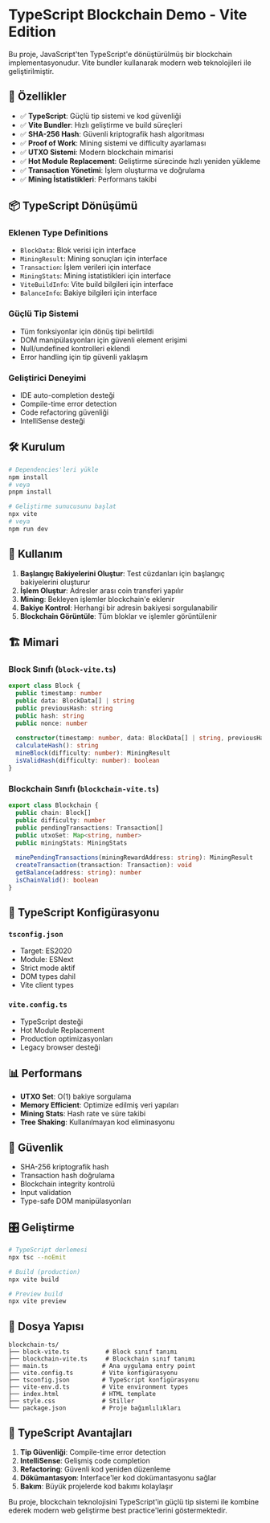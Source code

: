 # TypeScript Blockchain Demo - Vite Edition

Bu proje, JavaScript'ten TypeScript'e dönüştürülmüş bir blockchain implementasyonudur. Vite bundler kullanarak modern web teknolojileri ile geliştirilmiştir.

## 🚀 Özellikler

- ✅ **TypeScript**: Güçlü tip sistemi ve kod güvenliği
- ✅ **Vite Bundler**: Hızlı geliştirme ve build süreçleri
- ✅ **SHA-256 Hash**: Güvenli kriptografik hash algoritması
- ✅ **Proof of Work**: Mining sistemi ve difficulty ayarlaması
- ✅ **UTXO Sistemi**: Modern blockchain mimarisi
- ✅ **Hot Module Replacement**: Geliştirme sürecinde hızlı yeniden yükleme
- ✅ **Transaction Yönetimi**: İşlem oluşturma ve doğrulama
- ✅ **Mining İstatistikleri**: Performans takibi

## 📦 TypeScript Dönüşümü

### Eklenen Type Definitions
- `BlockData`: Blok verisi için interface
- `MiningResult`: Mining sonuçları için interface
- `Transaction`: İşlem verileri için interface
- `MiningStats`: Mining istatistikleri için interface
- `ViteBuildInfo`: Vite build bilgileri için interface
- `BalanceInfo`: Bakiye bilgileri için interface

### Güçlü Tip Sistemi
- Tüm fonksiyonlar için dönüş tipi belirtildi
- DOM manipülasyonları için güvenli element erişimi
- Null/undefined kontrolleri eklendi
- Error handling için tip güvenli yaklaşım

### Geliştirici Deneyimi
- IDE auto-completion desteği
- Compile-time error detection
- Code refactoring güvenliği
- IntelliSense desteği

## 🛠 Kurulum

```bash
# Dependencies'leri yükle
npm install
# veya
pnpm install

# Geliştirme sunucusunu başlat
npx vite
# veya
npm run dev
```

## 📝 Kullanım

1. **Başlangıç Bakiyelerini Oluştur**: Test cüzdanları için başlangıç bakiyelerini oluşturur
2. **İşlem Oluştur**: Adresler arası coin transferi yapılır
3. **Mining**: Bekleyen işlemler blockchain'e eklenir
4. **Bakiye Kontrol**: Herhangi bir adresin bakiyesi sorgulanabilir
5. **Blockchain Görüntüle**: Tüm bloklar ve işlemler görüntülenir

## 🏗 Mimari

### Block Sınıfı (`block-vite.ts`)
```typescript
export class Block {
  public timestamp: number
  public data: BlockData[] | string
  public previousHash: string
  public hash: string
  public nonce: number
  
  constructor(timestamp: number, data: BlockData[] | string, previousHash = '')
  calculateHash(): string
  mineBlock(difficulty: number): MiningResult
  isValidHash(difficulty: number): boolean
}
```

### Blockchain Sınıfı (`blockchain-vite.ts`)
```typescript
export class Blockchain {
  public chain: Block[]
  public difficulty: number
  public pendingTransactions: Transaction[]
  public utxoSet: Map<string, number>
  public miningStats: MiningStats
  
  minePendingTransactions(miningRewardAddress: string): MiningResult
  createTransaction(transaction: Transaction): void
  getBalance(address: string): number
  isChainValid(): boolean
}
```

## 🔧 TypeScript Konfigürasyonu

### `tsconfig.json`
- Target: ES2020
- Module: ESNext  
- Strict mode aktif
- DOM types dahil
- Vite client types

### `vite.config.ts`
- TypeScript desteği
- Hot Module Replacement
- Production optimizasyonları
- Legacy browser desteği

## 📊 Performans

- **UTXO Set**: O(1) bakiye sorgulama
- **Memory Efficient**: Optimize edilmiş veri yapıları
- **Mining Stats**: Hash rate ve süre takibi
- **Tree Shaking**: Kullanılmayan kod eliminasyonu

## 🔐 Güvenlik

- SHA-256 kriptografik hash
- Transaction hash doğrulama
- Blockchain integrity kontrolü
- Input validation
- Type-safe DOM manipülasyonları

## 🎛 Geliştirme

```bash
# TypeScript derlemesi
npx tsc --noEmit

# Build (production)
npx vite build

# Preview build
npx vite preview
```

## 📄 Dosya Yapısı

```
blockchain-ts/
├── block-vite.ts          # Block sınıf tanımı
├── blockchain-vite.ts     # Blockchain sınıf tanımı  
├── main.ts               # Ana uygulama entry point
├── vite.config.ts        # Vite konfigürasyonu
├── tsconfig.json         # TypeScript konfigürasyonu
├── vite-env.d.ts         # Vite environment types
├── index.html            # HTML template
├── style.css             # Stiller
└── package.json          # Proje bağımlılıkları
```

## 🌟 TypeScript Avantajları

1. **Tip Güvenliği**: Compile-time error detection
2. **IntelliSense**: Gelişmiş code completion
3. **Refactoring**: Güvenli kod yeniden düzenleme
4. **Dökümantasyon**: Interface'ler kod dokümantasyonu sağlar
5. **Bakım**: Büyük projelerde kod bakımı kolaylaşır

Bu proje, blockchain teknolojisini TypeScript'in güçlü tip sistemi ile kombine ederek modern web geliştirme best practice'lerini göstermektedir.